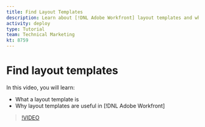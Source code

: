 ```yaml
---
title: Find Layout Templates
description: Learn about [!DNL Adobe Workfront] layout templates and why they're useful.
activity: deploy
type: Tutorial
team: Technical Marketing
kt: 8759
---
```

# Find layout templates

In this video, you will learn:

* What a layout template is
* Why layout templates are useful in [!DNL Adobe Workfront]

>[!VIDEO](https://video.tv.adobe.com/v/335072/?quality=12)
